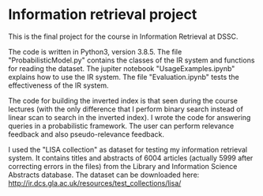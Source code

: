 # Information retrieval project

This is the final project for the course in Information Retrieval at DSSC.

The code is written in Python3, version 3.8.5.
The file "ProbabilisticModel.py" contains the classes of the IR system and functions for reading the dataset. The jupiter notebook "UsageExamples.ipynb" explains how to use the IR system. The file "Evaluation.ipynb" tests the effectiveness of the IR system.

The code for building the inverted index is that seen during the course lectures (with the only difference that I perform binary search instead of linear scan to search in the inverted index). I wrote the code for answering queries in a probabilistic framework. The user can perform relevance feedback and also pseudo-relevance feedback.

I used the "LISA collection" as dataset for testing my information retrieval system. It contains titles and abstracts of 6004 articles (actually 5999 after correcting errors in the files) from the Library and Information Science Abstracts database. The dataset can be downloaded here:
http://ir.dcs.gla.ac.uk/resources/test_collections/lisa/

